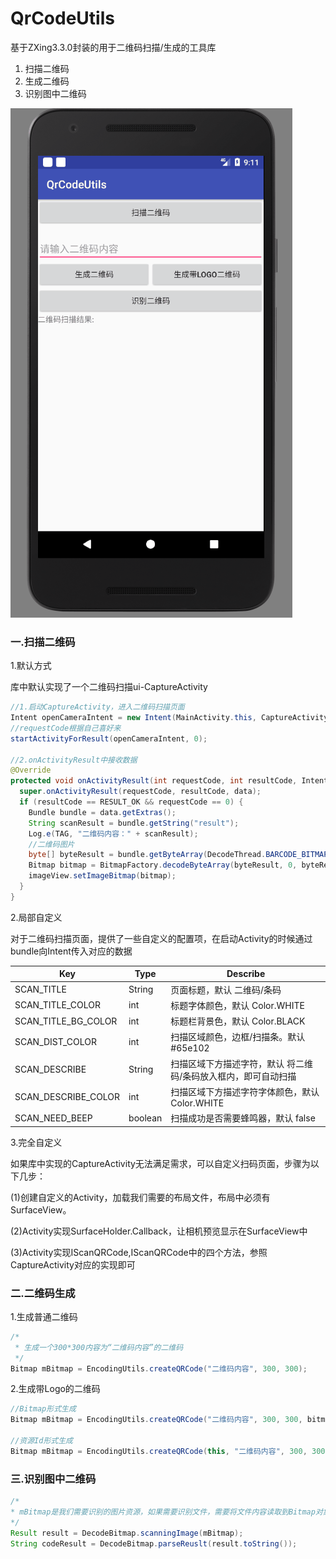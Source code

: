 # QrCodeUtils
基于ZXing3.3.0封装的用于二维码扫描/生成的工具库

1. 扫描二维码
2. 生成二维码
3. 识别图中二维码


![image](https://github.com/yunzhouhua/QrCodeUtils/blob/master/README/imgs/%E4%BA%8C%E7%BB%B4%E7%A0%81.gif)


### 一.扫描二维码

1.默认方式

库中默认实现了一个二维码扫描ui-CaptureActivity

```java
//1.启动CaptureActivity，进入二维码扫描页面
Intent openCameraIntent = new Intent(MainActivity.this, CaptureActivity.class);
//requestCode根据自己喜好来
startActivityForResult(openCameraIntent, 0);

//2.onActivityResult中接收数据
@Override
protected void onActivityResult(int requestCode, int resultCode, Intent data) {
  super.onActivityResult(requestCode, resultCode, data);
  if (resultCode == RESULT_OK && requestCode == 0) {
    Bundle bundle = data.getExtras();
    String scanResult = bundle.getString("result");
    Log.e(TAG, "二维码内容：" + scanResult);
    //二维码图片
    byte[] byteResult = bundle.getByteArray(DecodeThread.BARCODE_BITMAP);
    Bitmap bitmap = BitmapFactory.decodeByteArray(byteResult, 0, byteResult.length);
    imageView.setImageBitmap(bitmap);
  }
}
```



2.局部自定义

对于二维码扫描页面，提供了一些自定义的配置项，在启动Activity的时候通过bundle向Intent传入对应的数据

| Key                 | Type    | Describe                         |
| ------------------- | ------- | -------------------------------- |
| SCAN_TITLE          | String  | 页面标题，默认 二维码/条码                   |
| SCAN_TITLE_COLOR    | int     | 标题字体颜色，默认 Color.WHITE            |
| SCAN_TITLE_BG_COLOR | int     | 标题栏背景色，默认 Color.BLACK            |
| SCAN_DIST_COLOR     | int     | 扫描区域颜色，边框/扫描条。默认 #65e102         |
| SCAN_DESCRIBE       | String  | 扫描区域下方描述字符，默认 将二维码/条码放入框内，即可自动扫描 |
| SCAN_DESCRIBE_COLOR | int     | 扫描区域下方描述字符字体颜色，默认 Color.WHITE    |
| SCAN_NEED_BEEP      | boolean | 扫描成功是否需要蜂鸣器，默认 false             |



3.完全自定义

如果库中实现的CaptureActivity无法满足需求，可以自定义扫码页面，步骤为以下几步：

(1)创建自定义的Activity，加载我们需要的布局文件，布局中必须有SurfaceView。

(2)Activity实现SurfaceHolder.Callback，让相机预览显示在SurfaceView中

(3)Activity实现IScanQRCode,IScanQRCode中的四个方法，参照CaptureActivity对应的实现即可

### 二.二维码生成

1.生成普通二维码

```java
/*
 * 生成一个300*300内容为“二维码内容”的二维码
 */
Bitmap mBitmap = EncodingUtils.createQRCode("二维码内容", 300, 300);
```

2.生成带Logo的二维码

```java
//Bitmap形式生成
Bitmap mBitmap = EncodingUtils.createQRCode("二维码内容", 300, 300, bitmap);

//资源Id形式生成
Bitmap mBitmap = EncodingUtils.createQRCode(this, "二维码内容", 300, 300, R.mipmap.ic_launcher);
```



### 三.识别图中二维码

```java
/*
* mBitmap是我们需要识别的图片资源，如果需要识别文件，需要将文件内容读取到Bitmap对象再进一步操作
*/
Result result = DecodeBitmap.scanningImage(mBitmap);
String codeResult = DecodeBitmap.parseReuslt(result.toString());
```
